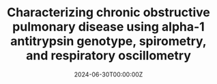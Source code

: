 ---
title: 'Characterizing chronic obstructive pulmonary disease using alpha-1 antitrypsin genotype, spirometry, and respiratory oscillometry'
authors:
- Pang, R.
- Gonzalez Torres, L. H.,
- Dandurand, R. J.
date: '2024-06-30T00:00:00Z'
publishDate: '2024-09-01T00:00:00Z'
publication_types: ['paper-conference']

publication_short: In *J Respir Crit Care Med*
# Custom links (uncomment lines below)
# links:
# - name: Custom Link
#  url: https://publications.ersnet.org/content/erj/64/suppl68/pa1657

url_pdf: ''
url_code: ''
---